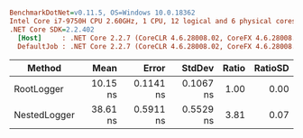 ``` ini

BenchmarkDotNet=v0.11.5, OS=Windows 10.0.18362
Intel Core i7-9750H CPU 2.60GHz, 1 CPU, 12 logical and 6 physical cores
.NET Core SDK=2.2.402
  [Host]     : .NET Core 2.2.7 (CoreCLR 4.6.28008.02, CoreFX 4.6.28008.03), 64bit RyuJIT
  DefaultJob : .NET Core 2.2.7 (CoreCLR 4.6.28008.02, CoreFX 4.6.28008.03), 64bit RyuJIT


```
|       Method |     Mean |     Error |    StdDev | Ratio | RatioSD |
|------------- |---------:|----------:|----------:|------:|--------:|
|   RootLogger | 10.15 ns | 0.1141 ns | 0.1067 ns |  1.00 |    0.00 |
| NestedLogger | 38.61 ns | 0.5911 ns | 0.5529 ns |  3.81 |    0.07 |
